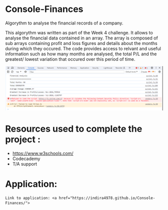 # Console-Finances
Algorythm to analyse the financial records of a company.


This algorythm was written as part of the Week 4 challenge. 
It allows to analyse the financial data contained in an array. 
The array is composed of sub arrays containing profit and loss figures and details about the months during which they occured. 
The code provides access to relvant and useful information such as how many months are analysed, the total P/L and the greatest/ lowest variation that occured over this period of time. 

<img src="/starter/images/Screenshot.png">

# Resources used to complete the project : 
 - https://www.w3schools.com/
 - Codecademy
 - T/A support 


 # Application:  
    Link to application: <a href="https://indira4978.github.io/Console-Finances/">
    
